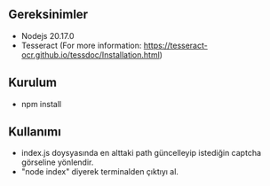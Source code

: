 ## Gereksinimler

- Nodejs 20.17.0
- Tesseract (For more information: https://tesseract-ocr.github.io/tessdoc/Installation.html)

## Kurulum

- npm install

## Kullanımı

- index.js doysyasında en alttaki path güncelleyip istediğin captcha görseline yönlendir.
- "node index" diyerek terminalden çıktıyı al.
